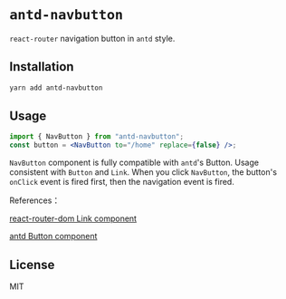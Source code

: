 # `antd-navbutton`

`react-router` navigation button in `antd` style.

## Installation

```powershell
yarn add antd-navbutton
```

## Usage

```jsx
import { NavButton } from "antd-navbutton";
const button = <NavButton to="/home" replace={false} />;
```

`NavButton` component is fully compatible with `antd`'s Button. Usage consistent with `Button` and `Link`. When you click `NavButton`, the button's `onClick` event is fired first, then the navigation event is fired.

References：

[react-router-dom Link component](http://reacttraining.com/react-router/web/api/Link)

[antd Button component](https://ant.design/components/button/)

## License

MIT
